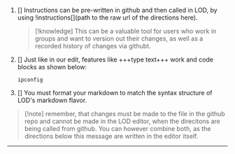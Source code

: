 1. [] Instructions can be pre-written in github and then called in LOD, by using \!instructions[](path to the raw url of the directions here).

    >[!knowledge] This can be a valuable tool for users who work in groups and want to version out their changes, as well as a recorded history of changes via githubt.
  
1. []  Just like in our edit, features like +++type text+++ work and code blocks as shown below:
  
    `ipconfig`
    
1. [] You must format your markdown to match the syntax structure of LOD's markdown flavor.

  >[!note] remember, that changes must be made to the file in the github repo and cannot be made in the LOD editor, when the direcitons are being called from github. You can however combine both, as the directions below this message are written in the editor itself.
---
